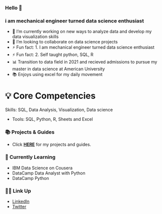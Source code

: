 ### Hello 👋

 ### i am mechanical engineer turned data science enthusiast

- 🔭 I’m currently working on new ways to analyze data and develop my data visualization skills
- 👯 I’m looking to collaborate on data science projects
- ⚡ Fun fact: 1. I am mechanical engineer turned data science enthusiast
- ⚡ Fun fact: 2. Self taught python, SQL, R
- 📊 Transition to data field in 2021 and recieved admissions to pursue my master in data science at American University
- 📚 Enjoys using excel for my daily movement
# 💡 Core Competencies
Skills: SQL, Data Analysis,  Visualization, Data science
- Tools: SQL, Python, R, Sheets and Excel     
 
### 📚 Projects & Guides
- Click **[HERE]()** for my projects and guides.
### 📝 Currently Learning
- IBM Data Science on Cousera
- DataCamp Data Analyst with Python
- DataCamp Python 
### 🙌🏻 Link Up 
- [LinkedIn](www.linkedin.com/in/fauzan-mohammed-903b13146)
- [Twitter](https://twitter.com/home)
